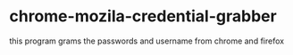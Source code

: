 # chrome-mozila-credential-grabber
this program grams the passwords and username from chrome and firefox
